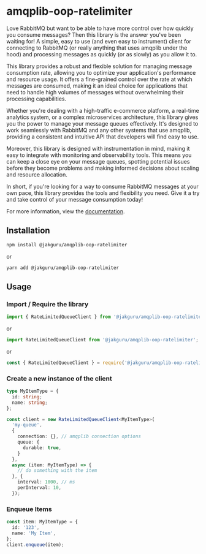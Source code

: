 # amqplib-oop-ratelimiter

Love RabbitMQ but want to be able to have more control over how quickly you consume messages? Then this library is the answer you've been waiting for! A simple, easy to use (and even easy to instrument) client for connecting to RabbitMQ (or really anything that uses amqplib under the hood) and processing messages as quickly (or as slowly) as you allow it to.

This library provides a robust and flexible solution for managing message consumption rate, allowing you to optimize your application's performance and resource usage. It offers a fine-grained control over the rate at which messages are consumed, making it an ideal choice for applications that need to handle high volumes of messages without overwhelming their processing capabilities.

Whether you're dealing with a high-traffic e-commerce platform, a real-time analytics system, or a complex microservices architecture, this library gives you the power to manage your message queues effectively. It's designed to work seamlessly with RabbitMQ and any other systems that use amqplib, providing a consistent and intuitive API that developers will find easy to use.

Moreover, this library is designed with instrumentation in mind, making it easy to integrate with monitoring and observability tools. This means you can keep a close eye on your message queues, spotting potential issues before they become problems and making informed decisions about scaling and resource allocation.

In short, if you're looking for a way to consume RabbitMQ messages at your own pace, this library provides the tools and flexibility you need. Give it a try and take control of your message consumption today!

For more information, view the [documentation](https://jakguru.github.io/amqplib-oop-ratelimiter/).

## Installation

```bash
npm install @jakguru/amqplib-oop-ratelimiter
```

or

```bash
yarn add @jakguru/amqplib-oop-ratelimiter
```

## Usage

### Import / Require the library

```typescript
import { RateLimitedQueueClient } from '@jakguru/amqplib-oop-ratelimiter';
```

or

```typescript
import RateLimitedQueueClient from '@jakguru/amqplib-oop-ratelimiter';
```

or

```javascript
const { RateLimitedQueueClient } = require('@jakguru/amqplib-oop-ratelimiter');
```

### Create a new instance of the client

```typescript
type MyItemType = {
  id: string;
  name: string;
};

const client = new RateLimitedQueueClient<MyItemType>(
  'my-queue',
  {
    connection: {}, // amqplib connection options
    queue: {
      durable: true,
    }
  },
  async (item: MyItemType) => {
    // do something with the item
  }, {
    interval: 1000, // ms
    perInterval: 10,
  });
```

### Enqueue Items

```typescript
const item: MyItemType = {
  id: '123',
  name: 'My Item',
};
client.enqueue(item);
```